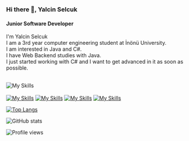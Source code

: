 

### Hi there 👋, Yalcin Selcuk
#### Junior Software Developer


I'm Yalcin Selcuk <br/>
I am a 3rd year computer engineering student at İnönü University. <br/>
I am interested in Java and C#.  <br/>
I have Web Backend studies with Java.  <br/>
I just started working with C# and I want to get advanced in it as soon as possible. <br/>  <br/>

![My Skills](https://skillicons.dev/icons?i=java,cs,html,css,js,eclipse,postgres&theme=light)<br/> <br/>
[![My Skills](https://skillicons.dev/icons?i=github&theme=light)](https://github.com/yalcinselcuk/)
[![My Skills](https://skillicons.dev/icons?i=linkedin&theme=light)](https://www.linkedin.com/in/yalcinselcuk/)
[![My Skills](https://skillicons.dev/icons?i=instagram&theme=light)](https://www.instagram.com/yalcinselcukkk/)
[![My Skills](https://skillicons.dev/icons?i=twitter&theme=light)](https://twitter.com/yalcinselcukkk/)



[![Top Langs](https://github-readme-stats.vercel.app/api/top-langs/?username=yalcinselcuk&theme=midnight-purple)](https://github.com/anuraghazra/github-readme-stats)

![GitHub stats](https://github-readme-stats.vercel.app/api?username=yalcinselcuk&theme=midnight-purple&show_icons=true)   

![Profile views](https://gpvc.arturio.dev/yalcinselcuk)  
